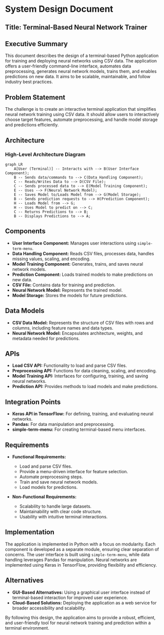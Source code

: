 # System Design Document

## Title: Terminal-Based Neural Network Trainer

## Executive Summary
This document describes the design of a terminal-based Python application for training and deploying neural networks using CSV data. The application offers a user-friendly command-line interface, automates data preprocessing, generates neural network models, trains them, and enables predictions on new data. It aims to be scalable, maintainable, and follow industry best practices.

## Problem Statement
The challenge is to create an interactive terminal application that simplifies neural network training using CSV data. It should allow users to interactively choose target features, automate preprocessing, and handle model storage and predictions efficiently.

## Architecture
### High-Level Architecture Diagram

```mermaid
graph LR
    A[User (Terminal)] -- Interacts with --> B(User Interface Component);
    B -- Sends data/commands to --> C(Data Handling Component);
    C -- Reads/Writes Data to --> D(CSV File);
    C -- Sends processed data to --> E(Model Training Component);
    E -- Uses --> F(Neural Network Model);
    E -- Saves Model to/Loads Model from --> G(Model Storage);
    B -- Sends prediction requests to --> H(Prediction Component);
    H -- Loads Model from --> G;
    H -- Uses Model to predict on --> C;
    C -- Returns Predictions to --> B;
    B -- Displays Predictions to --> A;
```

## Components
- **User Interface Component:** Manages user interactions using `simple-term-menu`.
- **Data Handling Component:** Reads CSV files, processes data, handles missing values, scaling, and encoding.
- **Model Training Component:** Generates, trains, and saves neural network models.
- **Prediction Component:** Loads trained models to make predictions on new data.
- **CSV File:** Contains data for training and prediction.
- **Neural Network Model:** Represents the trained model.
- **Model Storage:** Stores the models for future predictions.

## Data Models
- **CSV Data Model:** Represents the structure of CSV files with rows and columns, including feature names and data types.
- **Neural Network Model:** Encapsulates architecture, weights, and metadata needed for predictions.

## APIs
- **Load CSV API:** Functionality to load and parse CSV files.
- **Preprocessing API:** Functions for data cleaning, scaling, and encoding.
- **Model Training API:** Interfaces for configuring, training, and saving neural networks.
- **Prediction API:** Provides methods to load models and make predictions.

## Integration Points
- **Keras API in TensorFlow:** For defining, training, and evaluating neural networks.
- **Pandas:** For data manipulation and preprocessing.
- **simple-term-menu:** For creating terminal-based menu interfaces.

## Requirements
- **Functional Requirements:**
  - Load and parse CSV files.
  - Provide a menu-driven interface for feature selection.
  - Automate preprocessing steps.
  - Train and save neural network models.
  - Load models for predictions.

- **Non-Functional Requirements:**
  - Scalability to handle large datasets.
  - Maintainability with clear code structure.
  - Usability with intuitive terminal interactions.

## Implementation
The application is implemented in Python with a focus on modularity. Each component is developed as a separate module, ensuring clear separation of concerns. The user interface is built using `simple-term-menu`, while data handling leverages Pandas for manipulation. Neural networks are implemented using Keras in TensorFlow, providing flexibility and efficiency.

## Alternatives
- **GUI-Based Alternatives:** Using a graphical user interface instead of terminal-based interaction for improved user experience.
- **Cloud-Based Solutions:** Deploying the application as a web service for broader accessibility and scalability.

By following this design, the application aims to provide a robust, efficient, and user-friendly tool for neural network training and prediction within a terminal environment.